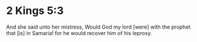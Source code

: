 # 2 Kings 5:3

And she said unto her mistress, Would God my lord [were] with the prophet that [is] in Samaria! for he would recover him of his leprosy.
